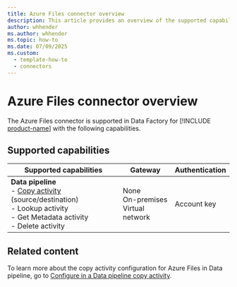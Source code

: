 ```yaml
---
title: Azure Files connector overview
description: This article provides an overview of the supported capabilities of the Azure Files connector.
author: whhender
ms.author: whhender
ms.topic: how-to
ms.date: 07/09/2025
ms.custom:
  - template-how-to
  - connectors
---
```


# Azure Files connector overview

The Azure Files connector is supported in Data Factory for [!INCLUDE [product-name](../includes/product-name.md)] with the following capabilities.

## Supported capabilities

| Supported capabilities                                                                 | Gateway                        | Authentication   |
|----------------------------------------------------------------------------------------|--------------------------------|------------------|
| **Data pipeline** <br>- [Copy activity](connector-azure-files-copy-activity.md) (source/destination)<br>- Lookup activity<br>- Get Metadata activity<br>- Delete activity| None<br> On-premises<br> Virtual network | Account key     |

## Related content

To learn more about the copy activity configuration for Azure Files in Data pipeline, go to [Configure in a Data pipeline copy activity](connector-azure-files-copy-activity.md).
